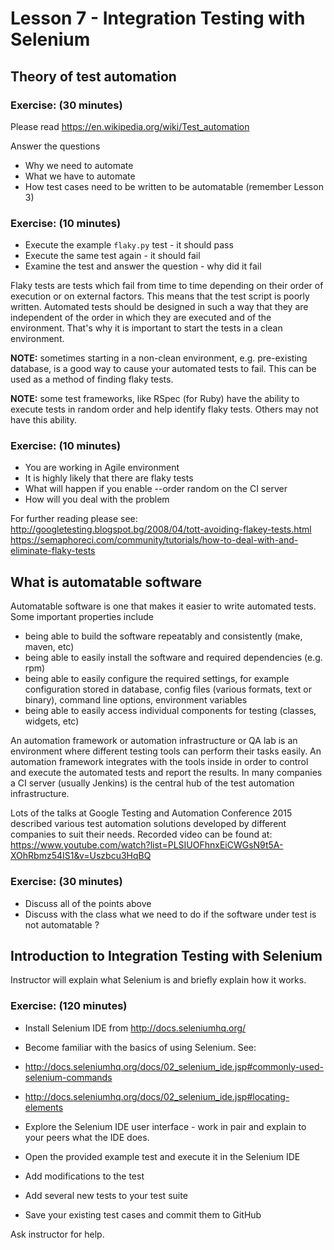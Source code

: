 # Lesson 7 - Integration Testing with Selenium

## Theory of test automation

### Exercise: (30 minutes)

Please read
https://en.wikipedia.org/wiki/Test_automation

Answer the questions
* Why we need to automate
* What we have to automate
* How test cases need to be written to be automatable
(remember Lesson 3)


### Exercise: (10 minutes)

* Execute the example `flaky.py` test - it should pass
* Execute the same test again - it should fail
* Examine the test and answer the question - why did it fail

Flaky tests are tests which fail from time to time depending on their
order of execution or on external factors. This means that the test script
is poorly written. Automated tests should be designed in such a way that they
are independent of the order in which they are executed and of the
environment. That's why it is important to start the tests in a clean
environment.

**NOTE:** sometimes starting in a non-clean environment, e.g. pre-existing
database, is a good way to cause your automated tests to fail. This can be used
as a method of finding flaky tests.

**NOTE:** some test frameworks, like RSpec (for Ruby) have the ability to
execute tests in random order and help identify flaky tests. Others may not
have this ability.

### Exercise: (10 minutes)

* You are working in Agile environment
* It is highly likely that there are flaky tests
* What will happen if you enable --order random on the CI server
* How will you deal with the problem


For further reading please see:
http://googletesting.blogspot.bg/2008/04/tott-avoiding-flakey-tests.html
https://semaphoreci.com/community/tutorials/how-to-deal-with-and-eliminate-flaky-tests




## What is automatable software

Automatable software is one that makes it easier to write automated tests.
Some important properties include
* being able to build the software repeatably and consistently (make, maven, etc)
* being able to easily install the software and required dependencies (e.g. rpm)
* being able to easily configure the required settings, for example configuration
stored in database, config files (various formats, text or binary), command line
options, environment variables
* being able to easily access individual components for testing (classes, widgets,
etc)

An automation framework or automation infrastructure or QA lab is an environment
where different testing tools can perform their tasks easily. An automation
framework integrates with the tools inside in order to control and execute
the automated tests and report the results. In many companies a CI server
(usually Jenkins) is the central hub of the test automation infrastructure.

Lots of the talks at Google Testing and Automation Conference 2015 described
various test automation solutions developed by different companies to suit their
needs. Recorded video can be found at:
https://www.youtube.com/watch?list=PLSIUOFhnxEiCWGsN9t5A-XOhRbmz54IS1&v=Uszbcu3HqBQ


### Exercise: (30 minutes)

* Discuss all of the points above
* Discuss with the class what we need to do if the software under test
is not automatable ?


## Introduction to Integration Testing with Selenium

Instructor will explain what Selenium is and briefly explain how it works.

### Exercise: (120 minutes)

* Install Selenium IDE from http://docs.seleniumhq.org/
* Become familiar with the basics of using Selenium. See:
 * http://docs.seleniumhq.org/docs/02_selenium_ide.jsp#commonly-used-selenium-commands
 * http://docs.seleniumhq.org/docs/02_selenium_ide.jsp#locating-elements
* Explore the Selenium IDE user interface - work in pair and explain to your
peers what the IDE does.
* Open the provided example test and execute it in the Selenium IDE
* Add modifications to the test
* Add several new tests to your test suite

* Save your existing test cases and commit them to GitHub


Ask instructor for help.
